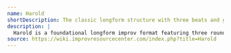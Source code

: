 ```yaml
---
name: Harold
shortDescription: The classic longform structure with three beats and group games.
description: |
  Harold is a foundational longform improv format featuring three rounds (beats) of scenes, interspersed with group games. The format encourages thematic connections and callbacks, and is widely used in improv theaters worldwide.
source: https://wiki.improvresourcecenter.com/index.php?title=Harold
---
```

